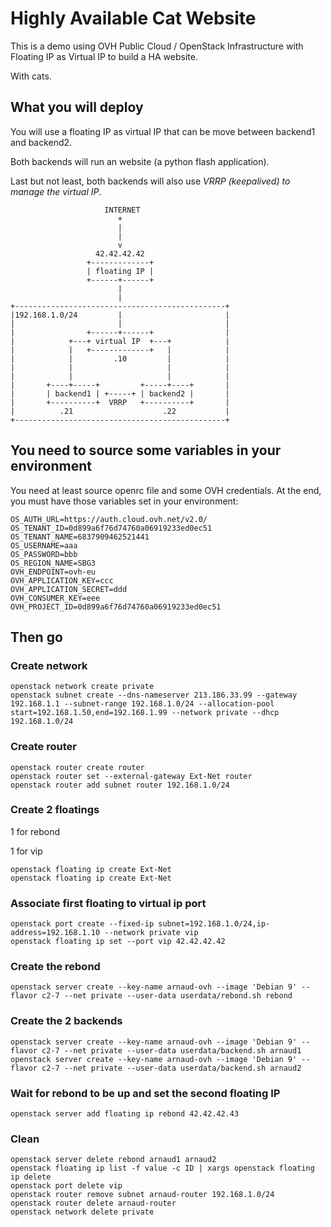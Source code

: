 # Highly Available Cat Website

This is a demo using OVH Public Cloud / OpenStack Infrastructure with Floating IP as Virtual IP to build a HA website.

With cats.

## What you will deploy

You will use a floating IP as virtual IP that can be move between backend1 and backend2.

Both backends will run an website (a python flash application).

Last but not least, both backends will also use *VRRP (keepalived) to manage the virtual IP*.


```
                     INTERNET
                        +
                        |
                        |
                        v
                   42.42.42.42
                 +-------------+
                 | floating IP |
                 +------+------+
                        |
                        |
+-----------------------------------------------+
|192.168.1.0/24         |                       |
|                       |                       |
|                +------+------+                |
|            +---+ virtual IP  +---+            |
|            |   +-------------+   |            |
|            |         .10         |            |
|            |                     |            |
|            |                     |            |
|       +----+-----+         +-----+----+       |
|       | backend1 | +-----+ | backend2 |       |
|       +----------+  VRRP   +----------+       |
|          .21                    .22           |
+-----------------------------------------------+

```


## You need to source some variables in your environment
You need at least source openrc file and some OVH credentials.
At the end, you must have those variables set in your environment:

    OS_AUTH_URL=https://auth.cloud.ovh.net/v2.0/
    OS_TENANT_ID=0d899a6f76d74760a06919233ed0ec51
    OS_TENANT_NAME=6837909462521441
    OS_USERNAME=aaa
    OS_PASSWORD=bbb
    OS_REGION_NAME=SBG3
    OVH_ENDPOINT=ovh-eu
    OVH_APPLICATION_KEY=ccc
    OVH_APPLICATION_SECRET=ddd
    OVH_CONSUMER_KEY=eee
    OVH_PROJECT_ID=0d899a6f76d74760a06919233ed0ec51


## Then go

### Create network
    openstack network create private
    openstack subnet create --dns-nameserver 213.186.33.99 --gateway 192.168.1.1 --subnet-range 192.168.1.0/24 --allocation-pool start=192.168.1.50,end=192.168.1.99 --network private --dhcp 192.168.1.0/24

### Create router
    openstack router create router
    openstack router set --external-gateway Ext-Net router
    openstack router add subnet router 192.168.1.0/24

### Create 2 floatings
1 for rebond

1 for vip

    openstack floating ip create Ext-Net
    openstack floating ip create Ext-Net

### Associate first floating to virtual ip port
    openstack port create --fixed-ip subnet=192.168.1.0/24,ip-address=192.168.1.10 --network private vip
    openstack floating ip set --port vip 42.42.42.42

### Create the rebond
    openstack server create --key-name arnaud-ovh --image 'Debian 9' --flavor c2-7 --net private --user-data userdata/rebond.sh rebond

### Create the 2 backends
    openstack server create --key-name arnaud-ovh --image 'Debian 9' --flavor c2-7 --net private --user-data userdata/backend.sh arnaud1
    openstack server create --key-name arnaud-ovh --image 'Debian 9' --flavor c2-7 --net private --user-data userdata/backend.sh arnaud2

### Wait for rebond to be up and set the second floating IP
    openstack server add floating ip rebond 42.42.42.43

### Clean
    openstack server delete rebond arnaud1 arnaud2
    openstack floating ip list -f value -c ID | xargs openstack floating ip delete
    openstack port delete vip
    openstack router remove subnet arnaud-router 192.168.1.0/24
    openstack router delete arnaud-router
    openstack network delete private
